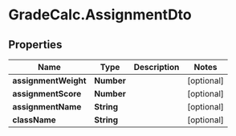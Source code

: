 # GradeCalc.AssignmentDto

## Properties
Name | Type | Description | Notes
------------ | ------------- | ------------- | -------------
**assignmentWeight** | **Number** |  | [optional] 
**assignmentScore** | **Number** |  | [optional] 
**assignmentName** | **String** |  | [optional] 
**className** | **String** |  | [optional] 
